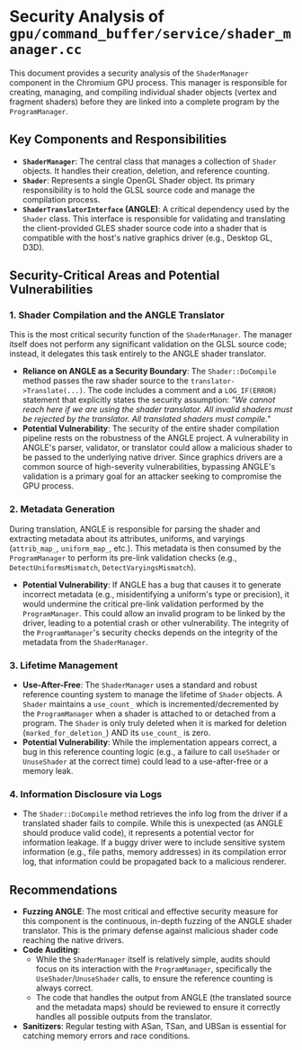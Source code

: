 # Security Analysis of `gpu/command_buffer/service/shader_manager.cc`

This document provides a security analysis of the `ShaderManager` component in the Chromium GPU process. This manager is responsible for creating, managing, and compiling individual shader objects (vertex and fragment shaders) before they are linked into a complete program by the `ProgramManager`.

## Key Components and Responsibilities

*   **`ShaderManager`**: The central class that manages a collection of `Shader` objects. It handles their creation, deletion, and reference counting.
*   **`Shader`**: Represents a single OpenGL Shader object. Its primary responsibility is to hold the GLSL source code and manage the compilation process.
*   **`ShaderTranslatorInterface` (ANGLE)**: A critical dependency used by the `Shader` class. This interface is responsible for validating and translating the client-provided GLES shader source code into a shader that is compatible with the host's native graphics driver (e.g., Desktop GL, D3D).

## Security-Critical Areas and Potential Vulnerabilities

### 1. Shader Compilation and the ANGLE Translator

This is the most critical security function of the `ShaderManager`. The manager itself does not perform any significant validation on the GLSL source code; instead, it delegates this task entirely to the ANGLE shader translator.

*   **Reliance on ANGLE as a Security Boundary**: The `Shader::DoCompile` method passes the raw shader source to the `translator->Translate(...)`. The code includes a comment and a `LOG_IF(ERROR)` statement that explicitly states the security assumption: *"We cannot reach here if we are using the shader translator. All invalid shaders must be rejected by the translator. All translated shaders must compile."*
*   **Potential Vulnerability**: The security of the entire shader compilation pipeline rests on the robustness of the ANGLE project. A vulnerability in ANGLE's parser, validator, or translator could allow a malicious shader to be passed to the underlying native driver. Since graphics drivers are a common source of high-severity vulnerabilities, bypassing ANGLE's validation is a primary goal for an attacker seeking to compromise the GPU process.

### 2. Metadata Generation

During translation, ANGLE is responsible for parsing the shader and extracting metadata about its attributes, uniforms, and varyings (`attrib_map_`, `uniform_map_`, etc.). This metadata is then consumed by the `ProgramManager` to perform its pre-link validation checks (e.g., `DetectUniformsMismatch`, `DetectVaryingsMismatch`).

*   **Potential Vulnerability**: If ANGLE has a bug that causes it to generate incorrect metadata (e.g., misidentifying a uniform's type or precision), it would undermine the critical pre-link validation performed by the `ProgramManager`. This could allow an invalid program to be linked by the driver, leading to a potential crash or other vulnerability. The integrity of the `ProgramManager`'s security checks depends on the integrity of the metadata from the `ShaderManager`.

### 3. Lifetime Management

*   **Use-After-Free**: The `ShaderManager` uses a standard and robust reference counting system to manage the lifetime of `Shader` objects. A `Shader` maintains a `use_count_` which is incremented/decremented by the `ProgramManager` when a shader is attached to or detached from a program. The `Shader` is only truly deleted when it is marked for deletion (`marked_for_deletion_`) AND its `use_count_` is zero.
*   **Potential Vulnerability**: While the implementation appears correct, a bug in this reference counting logic (e.g., a failure to call `UseShader` or `UnuseShader` at the correct time) could lead to a use-after-free or a memory leak.

### 4. Information Disclosure via Logs

*   The `Shader::DoCompile` method retrieves the info log from the driver if a translated shader fails to compile. While this is unexpected (as ANGLE should produce valid code), it represents a potential vector for information leakage. If a buggy driver were to include sensitive system information (e.g., file paths, memory addresses) in its compilation error log, that information could be propagated back to a malicious renderer.

## Recommendations

*   **Fuzzing ANGLE**: The most critical and effective security measure for this component is the continuous, in-depth fuzzing of the ANGLE shader translator. This is the primary defense against malicious shader code reaching the native drivers.
*   **Code Auditing**:
    *   While the `ShaderManager` itself is relatively simple, audits should focus on its interaction with the `ProgramManager`, specifically the `UseShader`/`UnuseShader` calls, to ensure the reference counting is always correct.
    *   The code that handles the output from ANGLE (the translated source and the metadata maps) should be reviewed to ensure it correctly handles all possible outputs from the translator.
*   **Sanitizers**: Regular testing with ASan, TSan, and UBSan is essential for catching memory errors and race conditions.